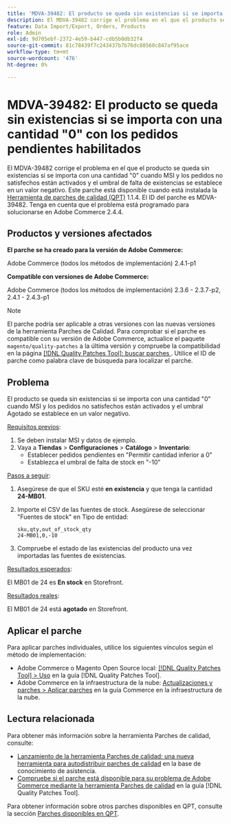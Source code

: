 ```yaml
---
title: 'MDVA-39482: El producto se queda sin existencias si se importa con una cantidad "0" con los pedidos pendientes habilitados'
description: El MDVA-39482 corrige el problema en el que el producto se queda sin existencias si se importa con una cantidad "0" cuando MSI y los pedidos no satisfechos están activados y el umbral de falta de existencias se establece en un valor negativo. Este parche está disponible cuando está instalada la [Quality Patches Tool (QPT)](https://experienceleague.adobe.com/es/docs/commerce-knowledge-base/kb/announcements/commerce-announcements/magento-quality-patches-released-new-tool-to-self-serve-quality-patches) 1.1.4. El ID del parche es MDVA-39482. Tenga en cuenta que el problema está programado para solucionarse en Adobe Commerce 2.4.4.
feature: Data Import/Export, Orders, Products
role: Admin
exl-id: 9d705ebf-2372-4e59-b447-cdb5b0db32f4
source-git-commit: 81c78439f7c243437b7b76dc80560c847af95ace
workflow-type: tm+mt
source-wordcount: '476'
ht-degree: 0%

---
```


# MDVA-39482: El producto se queda sin existencias si se importa con una cantidad &quot;0&quot; con los pedidos pendientes habilitados

El MDVA-39482 corrige el problema en el que el producto se queda sin existencias si se importa con una cantidad &quot;0&quot; cuando MSI y los pedidos no satisfechos están activados y el umbral de falta de existencias se establece en un valor negativo. Este parche está disponible cuando está instalada la [Herramienta de parches de calidad (QPT)](https://experienceleague.adobe.com/es/docs/commerce-knowledge-base/kb/announcements/commerce-announcements/magento-quality-patches-released-new-tool-to-self-serve-quality-patches) 1.1.4. El ID del parche es MDVA-39482. Tenga en cuenta que el problema está programado para solucionarse en Adobe Commerce 2.4.4.

## Productos y versiones afectados

**El parche se ha creado para la versión de Adobe Commerce:**

Adobe Commerce (todos los métodos de implementación) 2.4.1-p1

**Compatible con versiones de Adobe Commerce:**

Adobe Commerce (todos los métodos de implementación) 2.3.6 - 2.3.7-p2, 2.4.1 - 2.4.3-p1

>[!NOTE]
>
>El parche podría ser aplicable a otras versiones con las nuevas versiones de la herramienta Parches de Calidad. Para comprobar si el parche es compatible con su versión de Adobe Commerce, actualice el paquete `magento/quality-patches` a la última versión y compruebe la compatibilidad en la página [[!DNL Quality Patches Tool]: buscar parches ](https://experienceleague.adobe.com/es/docs/commerce-knowledge-base/kb/announcements/commerce-announcements/magento-quality-patches-released-new-tool-to-self-serve-quality-patches). Utilice el ID de parche como palabra clave de búsqueda para localizar el parche.

## Problema

El producto se queda sin existencias si se importa con una cantidad &quot;0&quot; cuando MSI y los pedidos no satisfechos están activados y el umbral Agotado se establece en un valor negativo.

<u>Requisitos previos</u>:

1. Se deben instalar MSI y datos de ejemplo.
1. Vaya a **Tiendas** > **Configuraciones** > **Catálogo** > **Inventario**:
   * Establecer pedidos pendientes en &quot;Permitir cantidad inferior a 0&quot;
   * Establezca el umbral de falta de stock en &quot;-10&quot;

<u>Pasos a seguir</u>:

1. Asegúrese de que el SKU esté **en existencia** y que tenga la cantidad **24-MB01**.
1. Importe el CSV de las fuentes de stock. Asegúrese de seleccionar &quot;Fuentes de stock&quot; en Tipo de entidad:

   ```code panel
   sku,qty,out_of_stock_qty
   24-MB01,0,-10
   ```

1. Compruebe el estado de las existencias del producto una vez importadas las fuentes de existencias.

<u>Resultados esperados</u>:

El MB01 de 24 es **En stock** en Storefront.

<u>Resultados reales</u>:

El MB01 de 24 está **agotado** en Storefront.

## Aplicar el parche

Para aplicar parches individuales, utilice los siguientes vínculos según el método de implementación:

* Adobe Commerce o Magento Open Source local: [[!DNL Quality Patches Tool] > Uso](/help/tools/quality-patches-tool/usage.md) en la guía [!DNL Quality Patches Tool].
* Adobe Commerce en la infraestructura de la nube: [Actualizaciones y parches > Aplicar parches](https://experienceleague.adobe.com/docs/commerce-cloud-service/user-guide/develop/upgrade/apply-patches.html?lang=es) en la guía Commerce en la infraestructura de la nube.

## Lectura relacionada

Para obtener más información sobre la herramienta Parches de calidad, consulte:

* [Lanzamiento de la herramienta Parches de calidad: una nueva herramienta para autodistribuir parches de calidad](https://experienceleague.adobe.com/es/docs/commerce-knowledge-base/kb/announcements/commerce-announcements/magento-quality-patches-released-new-tool-to-self-serve-quality-patches) en la base de conocimiento de asistencia.
* [Compruebe si el parche está disponible para su problema de Adobe Commerce mediante la herramienta Parches de calidad](/help/tools/quality-patches-tool/patches-available-in-qpt/check-patch-for-magento-issue-with-magento-quality-patches.md) en la guía [!DNL Quality Patches Tool].

Para obtener información sobre otros parches disponibles en QPT, consulte la sección [Parches disponibles en QPT](https://experienceleague.adobe.com/tools/commerce-quality-patches/index.html?lang=es).
